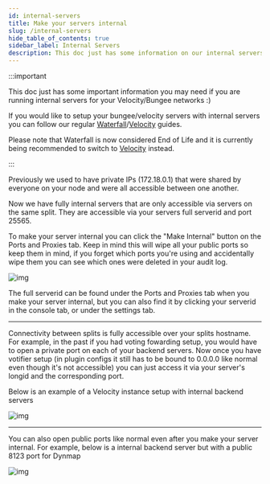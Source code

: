 ```yaml
---
id: internal-servers
title: Make your servers internal
slug: /internal-servers
hide_table_of_contents: true
sidebar_label: Internal Servers
description: This doc just has some information on our internal servers
---
```

:::important

This doc just has some important information you may need if you are running internal servers for your Velocity/Bungee networks :)

If you would like to setup your bungee/velocity servers with internal servers you can follow our regular [Waterfall](/waterfall)/[Velocity](/velocity) guides.

Please note that Waterfall is now considered End of Life and it is currently being recommended to switch to [Velocity](/velocity) instead.

:::

Previously we used to have private IPs (172.18.0.1) that were shared by everyone on your node and were all accessible between one another.

Now we have fully internal servers that are only accessible via servers on the same split. They are accessible via your servers full serverid and port 25565.

To make your server internal you can click the "Make Internal" button on the Ports and Proxies tab. Keep in mind this will wipe all your public ports so keep them in mind, if you forget which ports you're using and accidentally wipe them you can see which ones were deleted in your audit log.

![img](/running_a_server/internal_servers/1.PNG)

The full serverid can be found under the Ports and Proxies tab when you make your server internal, but you can also find it by clicking your serverid in the console tab, or under the settings tab.

________

Connectivity between splits is fully accessible over your splits hostname. For example, in the past if you had voting fowarding setup, you would have to open a private port on each of your backend servers. Now once you have votifier setup (in plugin configs it still has to be bound to 0.0.0.0 like normal even though it's not accessible) you can just access it via your server's longid and the corresponding port.

Below is an example of a Velocity instance setup with internal backend servers

![img](/running_a_server/internal_servers/2.PNG)

________

You can also open public ports like normal even after you make your server internal. For example, below is a internal backend server but with a public 8123 port for Dynmap

![img](/running_a_server/internal_servers/3.PNG)
